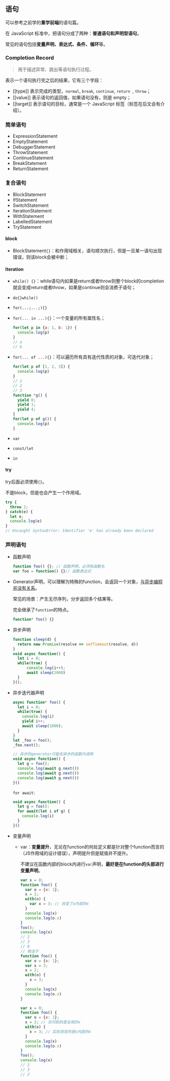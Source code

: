 ## 语句

可以参考之前学的**重学前端**的语句篇。

在 JavaScript 标准中，把语句分成了两种：**普通语句和声明型语句**。

常见的语句包括**变量声明、表达式、条件、循环**等。

### Completion Record

> 用于描述异常、跳出等语句执行过程。

表示一个语句执行完之后的结果，它有三个字段：

- [[type]] 表示完成的类型，`normal`, `break`, `continue`, `return `, `throw`；
- [[value]] 表示语句的返回值，如果语句没有，则是 empty；
- [[target]] 表示语句的目标，通常是一个 JavaScript 标签（标签在后文会有介绍）。

### 简单语句

- ExpressionStatement
- EmptyStatement
- DebuggerStatement
- ThrowStatement
- ContinueStatement
- BreakStatement
- ReturnStatement

### 复合语句

- BlockStatement
- IfStatement
- SwitchStatement
- IterationStatement
- WithStatement
- LabelledStatement
- TryStatement

#### block

- BlockStatement`{}`：和作用域相关，语句顺次执行，但是一旦某一语句出现错误，则该block会被中断；

#### Iteration

- `while() {}`：while语句内如果是return或者throw则整个block的completion就会变成return或者throw，如果是continue则会消费子语句；

- `do{}while()`

- `for(...;...;){}`

- `for(... in ...){}`：一个变量的所有属性名；

  ```js
  for(let p in {a: 1, b: 1}) {
    console.log(p) 
  }
  // a 
  // b
  ```

- `for(... of ...){}`：可以遍历所有具有迭代性质的对象，可迭代对象；

  ```js
  for(let p of [1, 2, 3]) {
    console.log(p)
  }
  // 1
  // 2
  // 3
  function *g() {
    yield 0;
    yield 1;
    yield 4;
  }
  for(let p of g()) {
    console.log(p)
  }
  ```

  

- `var`

- `const/let`

- `in`

#### try

try后面必须使用`{}`。

不是block，但是也会产生一个作用域。

```js
try {
  throw 2;
} catch(e) {
  let e;
  console.log(e)
} 
// Uncaught SyntaxError: Identifier 'e' has already been declared
```

### 声明语句

- 函数声明

  ```js
  function foo() {}; // 函数声明，必须有函数名
  var foo = function() {}// 函数表达式
  ```

- Generator声明，可以理解为特殊的function，会返回一个对象，<u>与异步编程并没有关系</u>。

  常见的场景：产生无尽序列，分步返回多个结果等。

  完全继承了`function`的特点。
  
  ```js
  function* foo() {}
  ```
  

- 异步声明

  ```js
  function sleep(d) {
  	return new Promise(resolve => setTimeout(resolve, d))
  }
  void async function() {
  	let i = 0;
  	while(true) {
  		console.log(i++);
  		await sleep(1000)
  	}
  }();
  ```

- 异步迭代器声明

  ```js
  async function* foo() {
    let i = 0;
    while(true) {
      console.log(i)
      yield i++;
      await sleep(1000);
    }
  }
  let _foo = foo();
  _foo.next();
  
  // 异步的generator只能在异步的函数内调用
  void async function() {
    let g = foo();
    console.log(await g.next())
    console.log(await g.next())
    console.log(await g.next())
  }()
  ```

  `for await`:

  ```js
  void async function() {
    let g = foo();
    for await(let i of g) {
      console.log(i)
    }
  }()
  ```

- 变量声明

  - var：**变量提升**，无论在function的何处定义都是针对整个function而言的（JS作用域的设计错误），声明提升但是赋值并不提升。

    不建议在函数内部的block内进行`var`声明，**最好是在function的头部进行变量声明**。

    ```js
    var x = 0;
    function foo() {
      var o = {x: 1};
      x = 2;
      with(o) {
        var x = 3; // 改变了o内部的x
      }
      console.log(x)
      console.log(o.x)
    }
    foo();
    console.log(x)
    // 2
    // 3
    // 0
    // 相当于
    function foo() {
      var o = {x: 1};
      var x = 3; 
      x = 2;
      with(o) {
        x = 3; 
      }
      console.log(x)
      console.log(o.x)
    }
    ```

    ```js
    var x = 0;
    function foo() {
      var o = {x: 1};
      x = 2; // 访问到的是全局的x
      with(o) {
        x = 3; // 实际改变的是o内部的x
      }
      console.log(x)
      console.log(o.x)
    }
    foo();
    console.log(x)
    // 2
    // 3
    // 2
    ```
